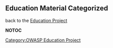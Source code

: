 ## Education Material Categorized

back to the [Education
Project](http://www.owasp.org/index.php/Category:OWASP_Education_Project)

__NOTOC__ <headertabs/>

[Category:OWASP Education
Project](Category:OWASP_Education_Project "wikilink")
